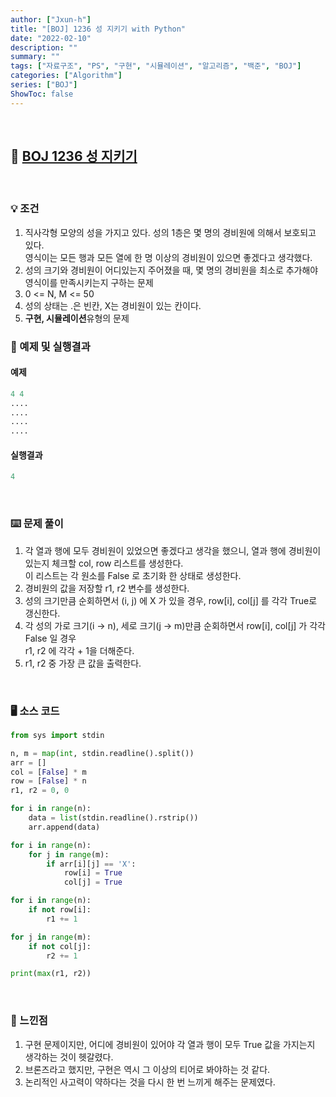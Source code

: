 ```yaml
---
author: ["Jxun-h"]
title: "[BOJ] 1236 성 지키기 with Python"
date: "2022-02-10"
description: ""
summary: ""
tags: ["자료구조", "PS", "구현", "시뮬레이션", "알고리즘", "백준", "BOJ"]
categories: ["Algorithm"]
series: ["BOJ"]
ShowToc: false
---
```


<br>

## 📌 <a href="https://www.acmicpc.net/problem/1236" target="_blank">BOJ 1236 성 지키기</a>

<br>

### 💡 조건

1.  직사각형 모양의 성을 가지고 있다. 성의 1층은 몇 명의 경비원에 의해서 보호되고 있다.  
    영식이는 모든 행과 모든 열에 한 명 이상의 경비원이 있으면 좋겠다고 생각했다.
2.  성의 크기와 경비원이 어디있는지 주어졌을 때, 몇 명의 경비원을 최소로 추가해야 영식이를 만족시키는지 구하는 문제
3.  0 <= N, M <= 50
4.  성의 상태는 .은 빈칸, X는 경비원이 있는 칸이다.
5.  **구현, 시뮬레이션**유형의 문제

### 🔖 예제 및 실행결과

#### 예제

```py
4 4
....
....
....
....
```

#### 실행결과

```py
4
```

<br>

### ⌨️ 문제 풀이

1.  각 열과 행에 모두 경비원이 있었으면 좋겠다고 생각을 했으니, 열과 행에 경비원이 있는지 체크할 col, row 리스트를 생성한다.  
    이 리스트는 각 원소를 False 로 초기화 한 상태로 생성한다.
2.  경비원의 값을 저장할 r1, r2 변수를 생성한다.
3.  성의 크기만큼 순회하면서 (i, j) 에 X 가 있을 경우, row[i], col[j] 를 각각 True로 갱신한다.
4.  각 성의 가로 크기(i -> n), 세로 크기(j -> m)만큼 순회하면서 row[i], col[j] 가 각각 False 일 경우  
    r1, r2 에 각각 + 1을 더해준다.
5.  r1, r2 중 가장 큰 값을 출력한다.

<br>

### 🖥 소스 코드

```py
from sys import stdin

n, m = map(int, stdin.readline().split())
arr = []
col = [False] * m
row = [False] * n
r1, r2 = 0, 0

for i in range(n):
    data = list(stdin.readline().rstrip())
    arr.append(data)

for i in range(n):
    for j in range(m):
        if arr[i][j] == 'X':
            row[i] = True
            col[j] = True

for i in range(n):
    if not row[i]:
        r1 += 1

for j in range(m):
    if not col[j]:
        r2 += 1

print(max(r1, r2))
```

<br>

### 💾 느낀점

1.  구현 문제이지만, 어디에 경비원이 있어야 각 열과 행이 모두 True 값을 가지는지 생각하는 것이 헷갈렸다.
2.  브론즈라고 했지만, 구현은 역시 그 이상의 티어로 봐야하는 것 같다.
3.  논리적인 사고력이 약하다는 것을 다시 한 번 느끼게 해주는 문제였다.